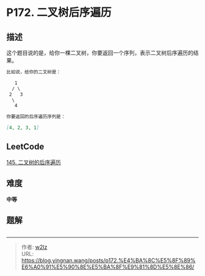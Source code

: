 # P172. 二叉树后序遍历


<!--more-->

## 描述

这个题目说的是，给你一棵二叉树，你要返回一个序列，表示二叉树后序遍历的结果。

```markdown
比如说，给你的二叉树是：

   1
  / \
 2   3
  \
   4

你要返回的后序遍历序列是：

[4, 2, 3, 1]
```

## LeetCode

[145. 二叉树的后序遍历](https://leetcode.cn/problems/binary-tree-postorder-traversal/description/)

## 难度

**中等**

## 题解

```java

```


---

> 作者: [w2lz](https://github.com/w2lz)  
> URL: https://blog.yingnan.wang/posts/p172.%E4%BA%8C%E5%8F%89%E6%A0%91%E5%90%8E%E5%BA%8F%E9%81%8D%E5%8E%86/  

